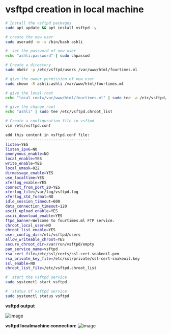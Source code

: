 # vsftpd creation in local machine

```bash
# Install the vsftpd packages
sudo apt update && apt install vsftpd -y

# create the new user
sudo useradd -m -s /bin/bash ashli

#  set the password of new user
echo "ashli:password" | sudo chpasswd

# Create a directory
sudo mkdir -p /etc/vsftpd/users /var/www/html/fourtimes.ml

# give the owner permission of new user
sudo chown -R ashli:ashli /var/www/html/fourtimes.ml

# give the local root
echo "local_root=/var/www/html/fourtimes.ml" | sudo tee -a /etc/vsftpd/users/ashli

# give the change root
echo "ashli" | sudo tee /etc/vsftpd.chroot_list

# Create a configuration file in vsftpd
vim /etc/vsftpd.conf

add this content in vsftpd.conf file:
-------------------------------------
listen=YES
listen_ipv6=NO
anonymous_enable=NO
local_enable=YES
write_enable=YES
local_umask=022
dirmessage_enable=YES
use_localtime=YES
xferlog_enable=YES
connect_from_port_20=YES
xferlog_file=/var/log/vsftpd.log
xferlog_std_format=NO
idle_session_timeout=600
data_connection_timeout=120
ascii_upload_enable=YES
ascii_download_enable=YES
ftpd_banner=Welcome to fourtimes.ml FTP service.
chroot_local_user=NO
chroot_list_enable=YES
user_config_dir=/etc/vsftpd/users
allow_writeable_chroot=YES
secure_chroot_dir=/var/run/vsftpd/empty
pam_service_name=vsftpd
rsa_cert_file=/etc/ssl/certs/ssl-cert-snakeoil.pem
rsa_private_key_file=/etc/ssl/private/ssl-cert-snakeoil.key
ssl_enable=NO
chroot_list_file=/etc/vsftpd.chroot_list

#  start the vsftpd service
sudo systemctl start vsftpd

#  status of vsftpd service
sudo systemctl status vsftpd
```

**vsftpd output** 

![image](https://user-images.githubusercontent.com/91359308/170260879-9b284187-57d2-482f-b580-fb43afb51d21.png)


**vsftpd localmachine connection:**
![image](https://user-images.githubusercontent.com/91359308/173179019-a0a3413f-dcf6-4ad4-b38d-5ebe582cba2c.png)
